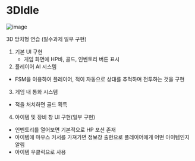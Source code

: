 # 3DIdle
![image](https://github.com/user-attachments/assets/d692c3ea-ea0c-4f99-8c4c-f6990b84b899)

3D 방치형 연습 (필수과제 일부 구현)
1. 기본 UI 구현
   - 게임 화면에 HP바, 골드, 인벤토리 버튼 표시
2. 플레이어 AI 시스템
  - FSM을 이용하여 플레이어, 적이 자동으로 상대를 추적하며 전투하는 것을 구현
3. 게임 내 통화 시스템
  - 적을 처치하면 골드 획득
4. 아이템 및 장비 창 UI 구현(일부 구현)
  - 인벤토리를 열어보면 기본적으로 HP 포션 존재
  - 아이템에 마우스 커서를 가져가면 정보창 출현으로 플레이어에게 어떤 아이템인지 알림
  - 아이템 우클릭으로 사용
